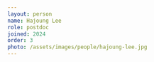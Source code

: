 ```yaml
---
layout: person
name: Hajoung Lee
role: postdoc
joined: 2024
order: 3
photo: /assets/images/people/hajoung-lee.jpg
---
```

